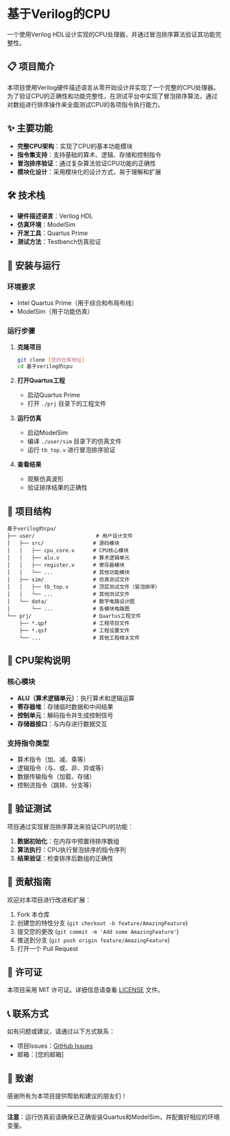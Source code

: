 # 基于Verilog的CPU

一个使用Verilog HDL设计实现的CPU处理器，并通过冒泡排序算法验证其功能完整性。

## 📋 项目简介

本项目使用Verilog硬件描述语言从零开始设计并实现了一个完整的CPU处理器。为了验证CPU的正确性和功能完整性，在测试平台中实现了冒泡排序算法，通过对数组进行排序操作来全面测试CPU的各项指令执行能力。

## ✨ 主要功能

- **完整CPU架构**：实现了CPU的基本功能模块
- **指令集支持**：支持基础的算术、逻辑、存储和控制指令
- **冒泡排序验证**：通过复杂算法验证CPU功能的正确性
- **模块化设计**：采用模块化的设计方式，易于理解和扩展

## 🛠 技术栈

- **硬件描述语言**：Verilog HDL
- **仿真环境**：ModelSim
- **开发工具**：Quartus Prime
- **测试方法**：Testbench仿真验证

## 🚀 安装与运行

### 环境要求

- Intel Quartus Prime（用于综合和布局布线）
- ModelSim（用于功能仿真）

### 运行步骤

1. **克隆项目**
   ```bash
   git clone [您的仓库地址]
   cd 基于verilog的cpu
   ```

2. **打开Quartus工程**
   - 启动Quartus Prime
   - 打开 `./prj` 目录下的工程文件

3. **运行仿真**
   - 启动ModelSim
   - 编译 `./user/sim` 目录下的仿真文件
   - 运行 `tb_top.v` 进行冒泡排序验证

4. **查看结果**
   - 观察仿真波形
   - 验证排序结果的正确性

## 📁 项目结构

```
基于verilog的cpu/
├── user/                    # 用户设计文件
│   ├── src/                # 源码模块
│   │   ├── cpu_core.v      # CPU核心模块
│   │   ├── alu.v           # 算术逻辑单元
│   │   ├── register.v      # 寄存器模块
│   │   └── ...             # 其他功能模块
│   ├── sim/                # 仿真测试文件
│   │   ├── tb_top.v        # 顶层测试文件（冒泡排序）
│   │   └── ...             # 其他测试文件
│   └── data/               # 数字电路设计图
│       └── ...             # 各模块电路图
└── prj/                    # Quartus工程文件
    ├── *.qpf               # 工程项目文件
    ├── *.qsf               # 工程设置文件
    └── ...                 # 其他工程相关文件
```

## 🔧 CPU架构说明

### 核心模块
- **ALU（算术逻辑单元）**：执行算术和逻辑运算
- **寄存器堆**：存储临时数据和中间结果
- **控制单元**：解码指令并生成控制信号
- **存储器接口**：与内存进行数据交互

### 支持指令类型
- 算术指令（加、减、乘等）
- 逻辑指令（与、或、非、异或等）
- 数据传输指令（加载、存储）
- 控制流指令（跳转、分支等）

## 🧪 验证测试

项目通过实现冒泡排序算法来验证CPU的功能：

1. **数据初始化**：在内存中预置待排序数组
2. **算法执行**：CPU执行冒泡排序的指令序列
3. **结果验证**：检查排序后数组的正确性

## 🤝 贡献指南

欢迎对本项目进行改进和扩展：

1. Fork 本仓库
2. 创建您的特性分支 (`git checkout -b feature/AmazingFeature`)
3. 提交您的更改 (`git commit -m 'Add some AmazingFeature'`)
4. 推送到分支 (`git push origin feature/AmazingFeature`)
5. 打开一个 Pull Request

## 📄 许可证

本项目采用 MIT 许可证。详细信息请查看 [LICENSE](LICENSE) 文件。

## 📞 联系方式

如有问题或建议，请通过以下方式联系：

- 项目Issues：[GitHub Issues](您的仓库地址/issues)
- 邮箱：[您的邮箱]

## 🙏 致谢

感谢所有为本项目提供帮助和建议的朋友们！

---

**注意**：运行仿真前请确保已正确安装Quartus和ModelSim，并配置好相应的环境变量。
